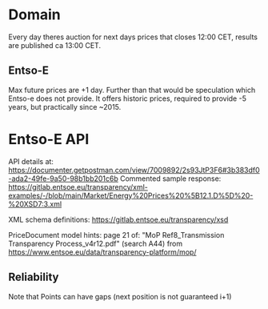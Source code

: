 # Domain
Every day theres auction for next days prices that closes 12:00 CET, results are published ca 13:00 CET.

## Entso-E
Max future prices are +1 day. Further than that would be speculation which Entso-e does not provide.
It offers historic prices, required to provide -5 years, but practically since ~2015.

# Entso-E API
API details at: https://documenter.getpostman.com/view/7009892/2s93JtP3F6#3b383df0-ada2-49fe-9a50-98b1bb201c6b
Commented sample response: https://gitlab.entsoe.eu/transparency/xml-examples/-/blob/main/Market/Energy%20Prices%20%5B12.1.D%5D%20-%20XSD7:3.xml

XML schema definitions: https://gitlab.entsoe.eu/transparency/xsd

PriceDocument model hints:
page 21 of: "MoP Ref8_Transmission Transparency Process_v4r12.pdf"  (search A44)
from https://www.entsoe.eu/data/transparency-platform/mop/

## Reliability
Note that Points can have gaps (next position is not guaranteed i+1)